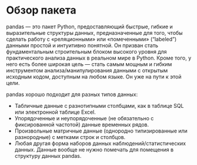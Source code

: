 # Обзор пакета
pandas — это пакет Python, предоставляющий быстрые, гибкие и выразительные структуры данных, предназначенные для того, 
чтобы сделать работу с «реляционными» или «помеченными» (“labeled”) данными простой и интуитивно понятной. 
Он призван стать фундаментальным строительным блоком высокого уровня для практического анализа данных в реальном мире в Python. 
Кроме того, у него есть более широкая цель — стать самым мощным и гибким инструментом анализа/манипулирования данными с открытым исходным кодом, доступным на любом языке. Он уже на пути к этой цели.

pandas хорошо подходит для разных типов данных:

* Табличные данные с разнотипными столбцами, как в таблице SQL или электронной таблице Excel.
* Упорядоченные и неупорядоченные (не обязательно с фиксированной частотой) данные временных рядов.
* Произвольные матричные данные (однородно типизированные или разнородные) с метками строк и столбцов.
* Любая другая форма наборов данных наблюдений/статистических данных. Данные вообще не нужно помечать для помещения в структуру данных pandas.
